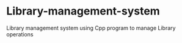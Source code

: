 # Library-management-system
Library management system using Cpp program to manage Library operations

